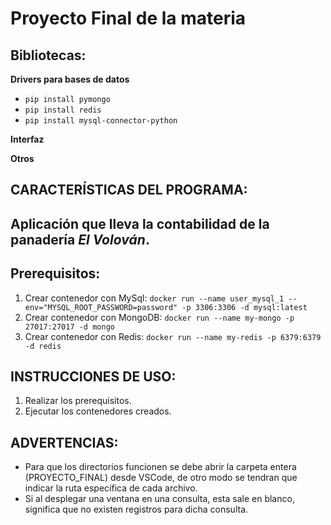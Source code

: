# Proyecto Final de la materia

## Bibliotecas:
**Drivers para bases de datos**
* `pip install pymongo`
* `pip install redis`
* `pip install mysql-connector-python`

**Interfaz**

**Otros**

## CARACTERÍSTICAS DEL PROGRAMA:
Aplicación que lleva la contabilidad de la panadería *El Volován*.
- 

## Prerequisitos:
1. Crear contenedor con MySql: `docker run --name user_mysql_1 --env="MYSQL_ROOT_PASSWORD=password" -p 3306:3306 -d mysql:latest`
2. Crear contenedor con MongoDB: `docker run --name my-mongo -p 27017:27017 -d mongo ` 
3. Crear contenedor con Redis: `docker run --name my-redis -p 6379:6379 -d redis ` 


## INSTRUCCIONES DE USO:
1. Realizar los prerequisitos.
2. Ejecutar los contenedores creados.

## ADVERTENCIAS:
- Para que los directorios funcionen se debe abrir la carpeta entera (PROYECTO_FINAL) desde VSCode, de otro modo se tendran que indicar la ruta específica de cada archivo.
- Si al desplegar una ventana en una consulta, esta sale en blanco, significa que no existen registros para dicha consulta.
